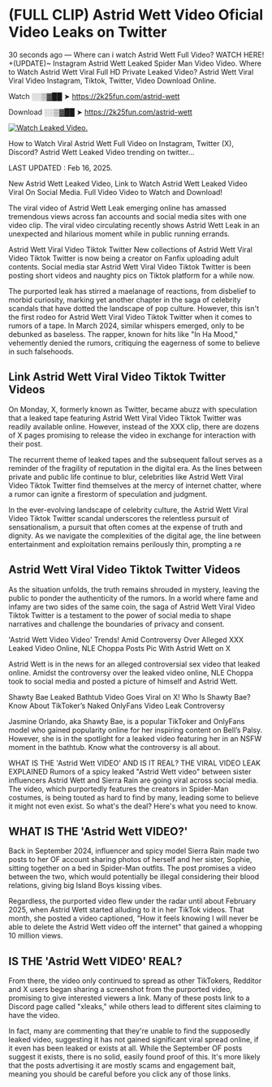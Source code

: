 # (FULL CLIP) Astrid Wett Video Oficial Video Leaks on Twitter

30 seconds ago — Where can i watch Astrid Wett Full Video? WATCH HERE! +(UPDATE)~ Instagram Astrid Wett Leaked Spider Man Video Video. Where to Watch Astrid Wett Viral Full HD Private Leaked Video? Astrid Wett Viral Viral Video Instagram, Tiktok, Twitter, Video Download Online.

Watch ░░▒▓██ ➤ https://2k25fun.com/astrid-wett

Download ░░▒▓██ ➤ https://2k25fun.com/astrid-wett

[![Watch Leaked Video.](https://miro.medium.com/v2/resize:fit:828/format:webp/1*cilzJN44JGOrTw9NJCrNHA.gif "Watch Leaked Video")](https://2k25fun.com/astrid-wett)

How to Watch Viral Astrid Wett Full Video on Instagram, Twitter (X), Discord? Astrid Wett Leaked Video trending on twitter...

LAST UPDATED : Feb 16, 2025.

New Astrid Wett Leaked Video, Link to Watch Astrid Wett Leaked Video Viral On Social Media. Full Video Video to Watch and Download!

The viral video of Astrid Wett Leak emerging online has amassed tremendous views across fan accounts and social media sites with one video clip. The viral video circulating recently shows Astrid Wett Leak in an unexpected and hilarious moment while in public running errands.

Astrid Wett Viral Video Tiktok Twitter New collections of Astrid Wett Viral Video Tiktok Twitter is now being a creator on Fanfix uploading adult contents. Social media star Astrid Wett Viral Video Tiktok Twitter is been posting short videos and naughty pics on Tiktok platform for a while now.

The purported leak has stirred a maelanage of reactions, from disbelief to morbid curiosity, marking yet another chapter in the saga of celebrity scandals that have dotted the landscape of pop culture. However, this isn't the first rodeo for Astrid Wett Viral Video Tiktok Twitter when it comes to rumors of a tape. In March 2024, similar whispers emerged, only to be debunked as baseless. The rapper, known for hits like "In Ha Mood," vehemently denied the rumors, critiquing the eagerness of some to believe in such falsehoods.

## Link Astrid Wett Viral Video Tiktok Twitter Videos

On Monday, X, formerly known as Twitter, became abuzz with speculation that a leaked tape featuring Astrid Wett Viral Video Tiktok Twitter was readily available online. However, instead of the XXX clip, there are dozens of X pages promising to release the video in exchange for interaction with their post.

The recurrent theme of leaked tapes and the subsequent fallout serves as a reminder of the fragility of reputation in the digital era. As the lines between private and public life continue to blur, celebrities like Astrid Wett Viral Video Tiktok Twitter find themselves at the mercy of internet chatter, where a rumor can ignite a firestorm of speculation and judgment.

In the ever-evolving landscape of celebrity culture, the Astrid Wett Viral Video Tiktok Twitter scandal underscores the relentless pursuit of sensationalism, a pursuit that often comes at the expense of truth and dignity. As we navigate the complexities of the digital age, the line between entertainment and exploitation remains perilously thin, prompting a re

##  Astrid Wett Viral Video Tiktok Twitter Videos

As the situation unfolds, the truth remains shrouded in mystery, leaving the public to ponder the authenticity of the rumors. In a world where fame and infamy are two sides of the same coin, the saga of Astrid Wett Viral Video Tiktok Twitter is a testament to the power of social media to shape narratives and challenge the boundaries of privacy and consent.

'Astrid Wett Video Video' Trends! Amid Controversy Over Alleged XXX Leaked Video Online, NLE Choppa Posts Pic With Astrid Wett on X

Astrid Wett is in the news for an alleged controversial sex video that leaked online. Amidst the controversy over the leaked video online, NLE Choppa took to social media and posted a picture of himself and Astrid Wett.

Shawty Bae Leaked Bathtub Video Goes Viral on X! Who Is Shawty Bae? Know About TikToker’s Naked OnlyFans Video Leak Controversy

Jasmine Orlando, aka Shawty Bae, is a popular TikToker and OnlyFans model who gained popularity online for her inspiring content on Bell’s Palsy. However, she is in the spotlight for a leaked video featuring her in an NSFW moment in the bathtub. Know what the controversy is all about.

WHAT IS THE 'Astrid Wett VIDEO' AND IS IT REAL? THE VIRAL VIDEO LEAK EXPLAINED Rumors of a spicy leaked "Astrid Wett video" between sister influencers Astrid Wett and Sierra Rain are going viral across social media. The video, which purportedly features the creators in Spider-Man costumes, is being touted as hard to find by many, leading some to believe it might not even exist. So what's the deal? Here's what you need to know.

## WHAT IS THE 'Astrid Wett VIDEO?'

Back in September 2024, influencer and spicy model Sierra Rain made two posts to her OF account sharing photos of herself and her sister, Sophie, sitting together on a bed in Spider-Man outfits. The post promises a video between the two, which would potentially be illegal considering their blood relations, giving big Island Boys kissing vibes.

Regardless, the purported video flew under the radar until about February 2025, when Astrid Wett started alluding to it in her TikTok videos. That month, she posted a video captioned, "How it feels knowing I will never be able to delete the Astrid Wett video off the internet" that gained a whopping 10 million views.

## IS THE 'Astrid Wett VIDEO' REAL?

From there, the video only continued to spread as other TikTokers, Redditor and X users began sharing a screenshot from the purported video, promising to give interested viewers a link. Many of these posts link to a Discord page called "xleaks," while others lead to different sites claiming to have the video.

In fact, many are commenting that they're unable to find the supposedly leaked video, suggesting it has not gained significant viral spread online, if it even has been leaked or exists at all. While the September OF posts suggest it exists, there is no solid, easily found proof of this. It's more likely that the posts advertising it are mostly scams and engagement bait, meaning you should be careful before you click any of those links.